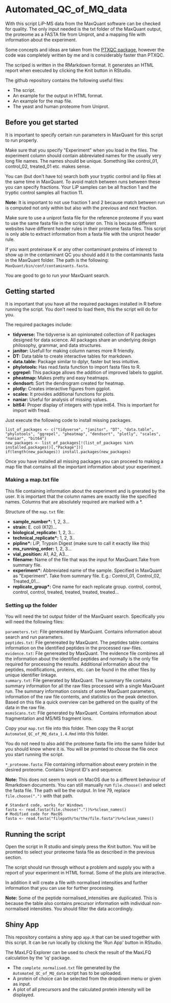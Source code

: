 # Automated_QC_of_MQ_data

With this script LiP-MS data from the MaxQuant software can be checked for quality. The only input needed is the txt folder of the MaxQuant output, the proteome as a FASTA file from Uniprot, and a mapping file with information about the experiment.

Some concepts and ideas are taken from the [PTXQC package](https://pubs.acs.org/doi/pdf/10.1021/acs.jproteome.5b00780), however the code was completely written by me and is considerably faster than PTXQC.

The scriped is written in the RMarkdown format. It generates an HTML report when executed by clicking the Knit button in RStudio. 

The github repository contains the following useful files: 

* The script.
* An example for the output in HTML format.
* An example for the map file. 
* The yeast and human proteome from Uniprot. 

## Before you get started

It is important to specify certain run parameters in MaxQuant for this script to run properly. 

Make sure that you specify "Experiment" when you load in the files. The experiment column should contain abbreviated names for the usually very long file names. The names should be unique. Something like control_01, control_02, treated_01 etc. makes sense. 

You can (but don't have to) search both your tryptic control and lip files at the same time in MaxQuant. To avoid match between runs between these you can specify fractions. Your LiP samples can be all fraction 1 and the tryptic control samples all fraction 11. 

**Note:** It is important to not use fraction 1 and 2 because match between run is computed not only within but also with the previous and next fraction. 

Make sure to use a uniprot fasta file for the reference proteome if you want to use the same fasta file in the script later on. This is because different websites have different header rules in their proteome fasta files. This script is only able to extract information from a fasta file with the uniprot header rule. 

If you want proteinase K or any other contaminant proteins of interest to show up in the contaminant QC you should add it to the contaminants fasta in the MaxQuant folder. The path is the following: `MaxQuant/bin/conf/contaminants.fasta`. 

You are good to go to run your MaxQuant search.

## Getting started

It is important that you have all the required packages installed in R before running the script. You don't need to load them, this the script will do for you. 

The required packages include: 

* **tidyverse:** The tidyverse is an opinionated collection of R packages designed for data science. All packages share an underlying design philosophy, grammar, and data structures.  
* **janitor:** Usefull for making column names more R friendly.  
* **DT:** Data table to create interactive tables for markdown.  
* **data.table:** Package similar to dplyr, faster but less intuitive.  
* **phylotools:** Has read.fasta function to import fasta files to R.  
* **ggrepel:** This package allows the addition of improved labels to ggplot.  
* **pheatmap:** Makes pretty and easy heatmaps.  
* **dendsort:** Sort the dendrogram created for heatmap.  
* **plotly:** Creates interactive figures from ggplot.  
* **scales:** It provides additional functions for plots.
* **naniar:** Useful for analysis of missing values.
* **bit64:** Proper display of integers with type int64. This is important for import with fread.

Just execute the following code to install missing packages.

```{r eval=FALSE}
list_of_packages <- c("tidyverse", "janitor", "DT", "data.table", "phylotools", "ggrepel", "pheatmap", "dendsort", "plotly", "scales", "naniar", "bit64")
new_packages <- list_of_packages[!(list_of_packages %in% installed.packages()[,"Package"])]
if(length(new_packages)) install.packages(new_packages)
```

Once you have installed all missing packages you can proceed to making a map file that contains all the important information about your experiment. 

### Making a map.txt file

This file containing information about the experiment and is gnerated by the user. It is important that the column names are exactly like the specified names. Columns that are absolutely required are marked with a \*. 

Structure of the `map.txt` file:

* **sample_number\*:** 1, 2, 3...
* **strain:** E. coli (K12)... 
* **biological_replicate:** 1, 2, 3...
* **technical_replicate\*:** 1, 2, 3..
* **pipline\*:** LiP, Trypsin Digest (make sure to call it exactly like this)
* **ms_running_order:** 1, 2, 3...
* **vial_position:** A1, A2, A3...
* **filename:** Name of the file that was the input for MaxQuant.Take from summary file.
* **experiment\*:** Abbreviated name of the sample. Specified in MaxQuant as "Experiment". Take from summary file. E.g.: Control_01, Control_02, Treated_01... 
* **replicate_group\*:** One name for each replicate group. control, control, control, control, treated, treated, treated, treated...

### Setting up the folder

You will need the txt output folder of the MaxQuant search. Specifically you will need the following files: 

`parameters.txt`: File genereated by MaxQuant. Contains information about search and run parameters.  
`peptides.txt`: File genereated by MaxQuant. The peptides table contains information on the identified peptides in the processed raw-files.  
`evidence.txt`: File genereated by MaxQuant. The evidence file combines all the information about the identified peptides and normally is the only file required for processing the results. Additional information about the peptides, modifications, proteins, etc. can be found in the other files by unique identifier linkage.  
`summary.txt`: File generated by MaxQuant. The summary file contains summary information for all the raw files processed with a single MaxQuant run. The summary information consists of some MaxQuant parameters, information of the raw file contents, and
statistics on the peak detection. Based on this file a quick overview can be gathered on the quality of the data
in the raw file.  
`msmsScans.txt`: File generated by MaxQuant. Contains information about fragmentation and MS/MS fragment ions.  

Copy your `map.txt` file into this folder. Then copy the R script `Automated_QC_of_MQ_data_1.4.Rmd` into this folder. 

You do not need to also add the proteome fasta file into the same folder but you should know where it is. You will be promted to choose the file once you start running the script.

`*_proteome.fasta`: File containing informaition about every protein in the desired proteome. Contains Uniprot ID's and sequence.  

**Note:** This does not seem to work on MacOS due to a different behaviour of Rmarkdown documents. You can still manually run `file.choose()` and select the fasta file. The path will be the output. In line 79, replace `file.choose(".")` with that path. 

```{r eval = FALSE}
# Standard code, works for Windows
fasta <- read.fasta(file.choose("."))%>%clean_names()
# Modified code for MacOS
fasta <- read.fasta("filepath/to/the/file.fasta")%>%clean_names()
```

## Running the script

Open the script in R studio and simply press the Knit button. You will be promted to select your proteome fasta file as described in the previous section. 

The script should run through without a problem and supply you with a report of your experiment in HTML format. Some of the plots are interactive. 

In addition it will create a file with normalised intensities and further information that you can use for further processing. 

**Note:** Some of the peptide normalised_intensities are duplicated. This is because the table also contains precursor information with individual non-normalised intensities. You should filter the data accordingly. 

## Shiny App

This repository contains a shiny app `app.R` that can be used together with this script. It can be run locally by clicking the 'Run App' button in RStudio.

The MaxLFQ Explorer can be used to check the result of the MaxLFQ calculation by the 'iq' package. 

* The `complete_normalised.txt` file generated by the `Automated_QC_of_MQ_data` script has to be uploaded.  
* A protein of choice can be selected from the dropdown menu or given as input.  
* A plot of all precursors and the calculated protein intensity will be displayed.  